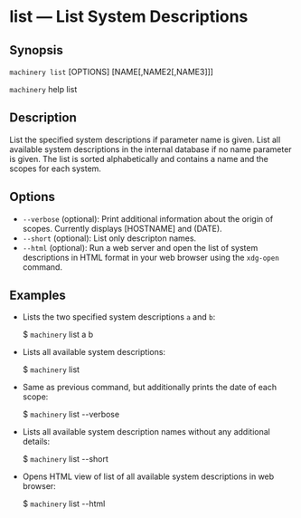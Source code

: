 # list — List System Descriptions

## Synopsis

`machinery list` [OPTIONS] [NAME[,NAME2[,NAME3]]]

`machinery` help list

## Description

List the specified system descriptions if parameter name is given.
List all available system descriptions in the internal database if no name parameter is given.
The list is sorted alphabetically and contains a name and the
scopes for each system.

## Options

  * `--verbose` (optional):
    Print additional information about the origin of scopes.
    Currently displays [HOSTNAME] and (DATE).
  * `--short` (optional):
    List only descripton names.
  * `--html` (optional):
    Run a web server and open the list of system descriptions in HTML format in
    your web browser using the `xdg-open` command.

## Examples

  * Lists the two specified system descriptions `a` and `b`:

    $ `machinery` list a b

  * Lists all available system descriptions:

    $ `machinery` list

  * Same as previous command, but additionally prints the date of each scope:

    $ `machinery` list --verbose

  * Lists all available system description names without any additional details:

    $ `machinery` list --short

  * Opens HTML view of list of all available system descriptions in web browser:

    $ `machinery` list --html
